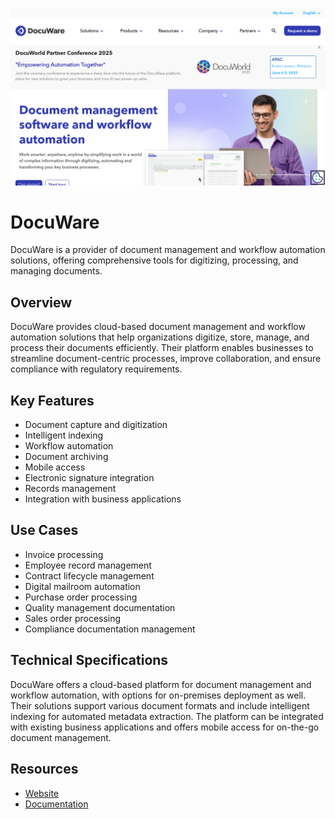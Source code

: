 ![DocuWare](assets\docuware.png)

# DocuWare

DocuWare is a provider of document management and workflow automation solutions, offering comprehensive tools for digitizing, processing, and managing documents.

## Overview

DocuWare provides cloud-based document management and workflow automation solutions that help organizations digitize, store, manage, and process their documents efficiently. Their platform enables businesses to streamline document-centric processes, improve collaboration, and ensure compliance with regulatory requirements.

## Key Features

- Document capture and digitization
- Intelligent indexing
- Workflow automation
- Document archiving
- Mobile access
- Electronic signature integration
- Records management
- Integration with business applications

## Use Cases

- Invoice processing
- Employee record management
- Contract lifecycle management
- Digital mailroom automation
- Purchase order processing
- Quality management documentation
- Sales order processing
- Compliance documentation management

## Technical Specifications

DocuWare offers a cloud-based platform for document management and workflow automation, with options for on-premises deployment as well. Their solutions support various document formats and include intelligent indexing for automated metadata extraction. The platform can be integrated with existing business applications and offers mobile access for on-the-go document management.

## Resources

- [Website](https://www.docuware.com)
- [Documentation](https://www.docuware.com/resources)
